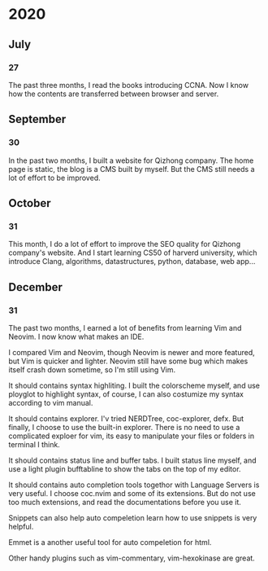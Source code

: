 # 2020

## July

### 27

The past three months, I read the books introducing CCNA. 
Now I know how the contents are transferred between browser and server.

## September

### 30

In the past two months, I built a website for Qizhong company. 
The home page is static, the blog is a CMS built by myself.
But the CMS still needs a lot of effort to be improved.

## October

### 31

This month, I do a lot of effort  to improve the SEO quality for Qizhong company's website.
And I start learning CS50 of harverd university, 
which introduce Clang, algorithms, datastructures, python, database, web app...

## December

### 31

The past two months, I earned a lot of benefits from learning Vim and Neovim. 
I now know what makes an IDE.

I compared Vim and Neovim, though Neovim is newer and more featured, but Vim is quicker and lighter. Neovim still have some bug which makes itself crash down sometime, so I'm still using Vim. 

It should contains syntax highliting. I built the colorscheme myself, and use ployglot to highlight syntax, of course, I can also costumize my syntax according to vim manual.

It should contains explorer. I'v tried NERDTree, coc-explorer, defx. But finally, I choose to use the built-in explorer. There is no need to use a complicated exploer for vim, its easy to manipulate your files or folders in terminal I think.

It should contains status line and buffer tabs. I built status line myself, and use a light plugin bufftabline to show the tabs on the top of my editor.

It should contains auto completion tools togethor with Language Servers is very useful. I choose coc.nvim and some of its extensions. But do not use too much extensions, and read the documentations before you use it.

Snippets can also help auto compeletion learn how to use snippets is very helpful.

Emmet is a another useful tool for auto compeletion for html.

Other handy plugins such as vim-commentary, vim-hexokinase are great.
